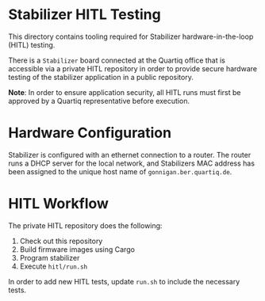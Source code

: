 # Stabilizer HITL Testing

This directory contains tooling required for Stabilizer hardware-in-the-loop (HITL) testing.

There is a `Stabilizer` board connected at the Quartiq office that is accessible via a private HITL
repository in order to provide secure hardware testing of the stabilizer application in a public
repository.

**Note**: In order to ensure application security, all HITL runs must first be approved by a Quartiq
representative before execution.

# Hardware Configuration
Stabilizer is configured with an ethernet connection to a router. The router runs a DHCP server for
the local network, and Stabilizers MAC address has been assigned to the unique host name of
`gonnigan.ber.quartiq.de`.

# HITL Workflow
The private HITL repository does the following:

1. Check out this repository
2. Build firmware images using Cargo
3. Program stabilizer
4. Execute `hitl/run.sh`

In order to add new HITL tests, update `run.sh` to include the necessary tests.
